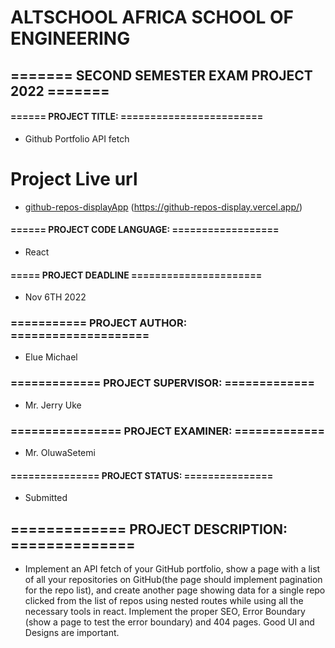 # ALTSCHOOL AFRICA SCHOOL OF ENGINEERING
## ======= SECOND SEMESTER EXAM PROJECT 2022 =======
#### ====== PROJECT TITLE:  ========================
 * Github Portfolio API fetch
 
 # Project Live url
* [github-repos-displayApp](https://github-repos-display.vercel.app/) (https://github-repos-display.vercel.app/)
 
#### ====== PROJECT CODE LANGUAGE: ==================
 * React
#### ===== PROJECT DEADLINE   ======================
 * Nov 6TH 2022
### =========== PROJECT AUTHOR: ====================
 - Elue Michael
### =============  PROJECT SUPERVISOR: =============
 - Mr. Jerry Uke
### ================ PROJECT EXAMINER: =============
 - Mr. OluwaSetemi
#### =============== PROJECT STATUS: ===============
* Submitted
## ============= PROJECT DESCRIPTION: ==============
* Implement an API fetch of your GitHub portfolio, show a page with a list of all your repositories on GitHub(the page should implement pagination for the repo list), and create another page showing data for a single repo clicked from the list of repos using nested routes while using all the necessary tools in react. Implement the proper SEO, Error Boundary (show a page to test the error boundary) and 404 pages. Good UI and Designs are important.
